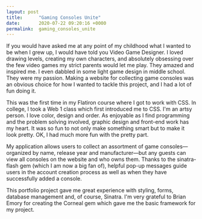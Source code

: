 ```yaml
---
layout: post
title:      "Gaming Consoles Unite"
date:       2020-07-22 09:20:16 +0000
permalink:  gaming_consoles_unite
---
```



If you would have asked me at any point of my childhood what I wanted to be when I grew up, I would have told you Video Game Designer. I loved drawing levels, creating my own characters, and absolutely obsessing over the few video games my strict parents would let me play. They amazed and inspired me. I even dabbled in some light game design in middle school. They were my passion. Making a website for collecting game consoles was an obvious choice for how I wanted to tackle this project, and I had a lot of fun doing it.

This was the first time in my Flatiron course where I got to work with CSS. In college, I took a Web 1 class which first introduced me to CSS. I'm an artsy person. I love color, design and order. As enjoyable as I find programming and the problem solving involved, graphic design and front-end work has my heart. It was so fun to not only make something smart but to make it look pretty. OK, I had much more fun with the pretty part.

My application allows users to collect an assortment of game consoles—organized by name, release year and manufacturer—but any guests can view all consoles on the website and who owns them. Thanks to the sinatra-flash gem (which I am now a big fan of), helpful pop-up messages guide users in the account creation process as well as when they have successfully added a console.

This portfolio project gave me great experience with styling, forms, database management and, of course, Sinatra.
I'm very grateful to Brian Emory for creating the Corneal gem which gave me the basic framework for my project.
